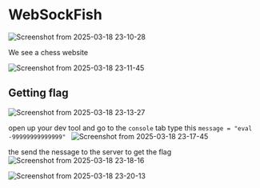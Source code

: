 # WebSockFish

![Screenshot from 2025-03-18 23-10-28](https://github.com/user-attachments/assets/f9ccd091-f367-4d33-9aa4-1058d9e6da48)

We see a chess website

![Screenshot from 2025-03-18 23-11-45](https://github.com/user-attachments/assets/28069ac4-4843-4e1c-8629-9ed9d22768b8)

## Getting flag
![Screenshot from 2025-03-18 23-13-27](https://github.com/user-attachments/assets/a186e941-630a-4526-ab1b-c68fce710fe7)

open up your dev tool and go to the ```console``` tab
type this ```message = "eval -99999999999999" ```
![Screenshot from 2025-03-18 23-17-45](https://github.com/user-attachments/assets/08c457ef-8062-4202-9c45-862c0e73c2d8)

the send the nessage to the server to get the flag
![Screenshot from 2025-03-18 23-18-16](https://github.com/user-attachments/assets/cec269fb-b72e-441e-874c-2d15ecc501b1)

![Screenshot from 2025-03-18 23-20-13](https://github.com/user-attachments/assets/d49b99fa-8e85-4ed7-a84f-00ad5a58b936)

